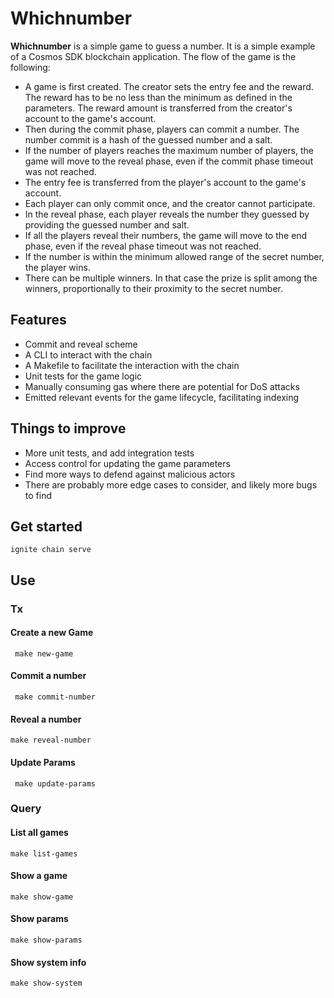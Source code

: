 # Whichnumber
**Whichnumber** is a simple game to guess a number. It is a simple example of a Cosmos SDK blockchain application. 
The flow of the game is the following:

- A game is first created. The creator sets the entry fee and the reward. The reward has to be no less than the minimum as defined in the parameters. The reward amount is transferred from the creator's account to the game's account.
- Then during the commit phase, players can commit a number. The number commit is a hash of the guessed number and a salt. 
- If the number of players reaches the maximum number of players, the game will move to the reveal phase, even if the commit phase timeout was not reached.
- The entry fee is transferred from the player's account to the game's account.
- Each player can only commit once, and the creator cannot participate.
- In the reveal phase, each player reveals the number they guessed by providing the guessed number and salt. 
- If all the players reveal their numbers, the game will move to the end phase, even if the reveal phase timeout was not reached.
- If the number is within the minimum allowed range of the secret number, the player wins.
- There can be multiple winners. In that case the prize is split among the winners, proportionally to their proximity to the secret number.

## Features

- Commit and reveal scheme
- A CLI to interact with the chain
- A Makefile to facilitate the interaction with the chain
- Unit tests for the game logic
- Manually consuming gas where there are potential for DoS attacks
- Emitted relevant events for the game lifecycle, facilitating indexing 

## Things to improve

- More unit tests, and add integration tests
- Access control for updating the game parameters
- Find more ways to defend against malicious actors
- There are probably more edge cases to consider, and likely more bugs to find

## Get started

```
ignite chain serve
```

## Use

### Tx

#### Create a new Game

     make new-game

#### Commit a number

     make commit-number

#### Reveal a number
    
    make reveal-number

#### Update Params

     make update-params

### Query

#### List all games

    make list-games

#### Show a game
    
    make show-game

#### Show params

    make show-params

#### Show system info
    
    make show-system
